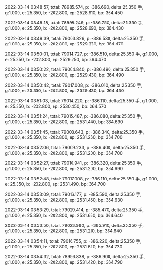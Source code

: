 2022-03-14 03:48:57, total: 78985.574, p: -386.690, delta:25.350 手, g:1.000, e: 25.350, b: -202.800, ep: 2528.910, bp: 364.450

2022-03-14 03:49:18, total: 78998.249, p: -386.750, delta:25.350 手, g:1.000, e: 25.350, b: -202.800, ep: 2528.690, bp: 364.430

2022-03-14 03:49:39, total: 79003.826, p: -386.530, delta:25.350 手, g:1.000, e: 25.350, b: -202.800, ep: 2529.230, bp: 364.470

2022-03-14 03:50:01, total: 79014.727, p: -386.510, delta:25.350 手, g:1.000, e: 25.350, b: -202.800, ep: 2529.250, bp: 364.470

2022-03-14 03:50:22, total: 79004.840, p: -386.490, delta:25.350 手, g:1.000, e: 25.350, b: -202.800, ep: 2529.430, bp: 364.490

2022-03-14 03:50:42, total: 79017.008, p: -386.010, delta:25.350 手, g:1.000, e: 25.350, b: -202.800, ep: 2529.430, bp: 364.430

2022-03-14 03:51:03, total: 79014.220, p: -386.110, delta:25.350 手, g:1.000, e: 25.350, b: -202.800, ep: 2530.450, bp: 364.570

2022-03-14 03:51:24, total: 79015.487, p: -386.080, delta:25.350 手, g:1.000, e: 25.350, b: -202.800, ep: 2531.440, bp: 364.690

2022-03-14 03:51:45, total: 79008.643, p: -386.340, delta:25.350 手, g:1.000, e: 25.350, b: -202.800, ep: 2531.260, bp: 364.700

2022-03-14 03:52:06, total: 79009.233, p: -386.400, delta:25.350 手, g:1.000, e: 25.350, b: -202.800, ep: 2531.200, bp: 364.700

2022-03-14 03:52:27, total: 79010.941, p: -386.320, delta:25.350 手, g:1.000, e: 25.350, b: -202.800, ep: 2531.200, bp: 364.690

2022-03-14 03:52:48, total: 79017.008, p: -386.110, delta:25.350 手, g:1.000, e: 25.350, b: -202.800, ep: 2531.490, bp: 364.700

2022-03-14 03:53:09, total: 79016.177, p: -385.590, delta:25.350 手, g:1.000, e: 25.350, b: -202.800, ep: 2531.450, bp: 364.630

2022-03-14 03:53:29, total: 79029.414, p: -385.470, delta:25.350 手, g:1.000, e: 25.350, b: -202.800, ep: 2531.650, bp: 364.640

2022-03-14 03:53:50, total: 79023.980, p: -385.910, delta:25.350 手, g:1.000, e: 25.350, b: -202.800, ep: 2531.210, bp: 364.640

2022-03-14 03:54:11, total: 79016.755, p: -386.220, delta:25.350 手, g:1.000, e: 25.350, b: -202.800, ep: 2531.620, bp: 364.730

2022-03-14 03:54:32, total: 78996.838, p: -386.900, delta:25.350 手, g:1.000, e: 25.350, b: -202.800, ep: 2531.420, bp: 364.790